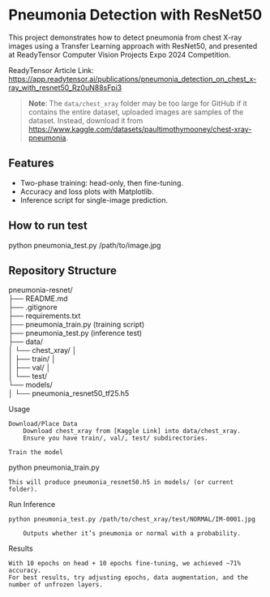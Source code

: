 # Pneumonia Detection with ResNet50

This project demonstrates how to detect pneumonia from chest X-ray images using a Transfer Learning approach with ResNet50, and presented at ReadyTensor Computer Vision Projects Expo 2024 Competition.

ReadyTensor Article Link: https://app.readytensor.ai/publications/pneumonia_detection_on_chest_x-ray_with_resnet50_Rz0uN88sFpi3


> **Note**: The `data/chest_xray` folder may be too large for GitHub if it contains the entire dataset, uploaded images are samples of the dataset. Instead, download it from https://www.kaggle.com/datasets/paultimothymooney/chest-xray-pneumonia.
> 
## Features
- Two-phase training: head-only, then fine-tuning.
- Accuracy and loss plots with Matplotlib.
- Inference script for single-image prediction.

## How to run test
python pneumonia_test.py /path/to/image.jpg
## Repository Structure  
pneumonia-resnet/  
├── README.md  
├── .gitignore  
├── requirements.txt  
├── pneumonia_train.py (training script)  
├── pneumonia_test.py (inference test)  
├── data/  
│ └── chest_xray/ │  
│                ├── train/ │  
│                ├── val/ │  
│                └── test/  
└── models/  
│        └── pneumonia_resnet50_tf25.h5  

        
Usage

    Download/Place Data
        Download chest_xray from [Kaggle Link] into data/chest_xray.
        Ensure you have train/, val/, test/ subdirectories.

    Train the model

python pneumonia_train.py

    This will produce pneumonia_resnet50.h5 in models/ (or current folder).

Run Inference

    python pneumonia_test.py /path/to/chest_xray/test/NORMAL/IM-0001.jpg

        Outputs whether it’s pneumonia or normal with a probability.

Results

    With 10 epochs on head + 10 epochs fine-tuning, we achieved ~71% accuracy.
    For best results, try adjusting epochs, data augmentation, and the number of unfrozen layers.
